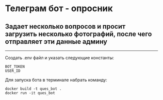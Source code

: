 # Телеграм бот - опросник
## Задает несколько вопросов и просит загрузить несколько фотографий, после чего отправляет эти данные админу
---
Создать .env файл и указать следующие константы:
```
BOT_TOKEN
USER_ID
```
Для запуска бота в терминале набрать команду:
```
docker build -t ques_bot .
docker run -it ques_bot
```
